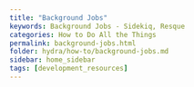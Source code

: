 ```yaml
---
title: "Background Jobs"
keywords: Background Jobs - Sidekiq, Resque
categories: How to Do All the Things
permalink: background-jobs.html
folder: hydra/how-to/background-jobs.md
sidebar: home_sidebar
tags: [development_resources]
---
```


